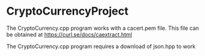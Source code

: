 # CryptoCurrencyProject
The CryptoCurrency.cpp program works with a cacert.pem file.
This file can be obtained at https://curl.se/docs/caextract.html

The CryptoCurrency.cpp program requires a download of json.hpp to work
